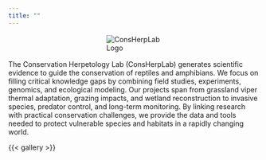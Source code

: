 ```yaml
---
title: ""
---
```


<div style="display:flex; justify-content:center; margin-top: 1rem;">
  <img src="/images/consherplab_logo-01.jpg" alt="ConsHerpLab Logo" style="max-width:110px; height:auto;">
</div>

<p style="max-width: 900px; margin: 1rem auto 0;">
The Conservation Herpetology Lab (ConsHerpLab) generates scientific evidence to guide the conservation of reptiles and amphibians. We focus on filling critical knowledge gaps by combining field studies, experiments, genomics, and ecological modeling. Our projects span from grassland viper thermal adaptation, grazing impacts, and wetland reconstruction to invasive species, predator control, and long-term monitoring. By linking research with practical conservation challenges, we provide the data and tools needed to protect vulnerable species and habitats in a rapidly changing world.
</p>

{{< gallery >}}
